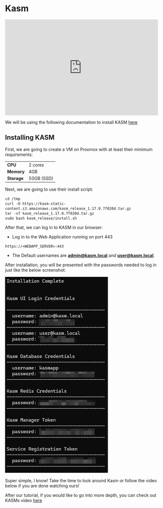 # Kasm

<div style="display: flex; justify-content: center; align-items: center; height: 100%;">
    <iframe width="560" height="315" src="https://www.youtube.com/embed/0oZLQZclnQs?si=j6HKS-eOJ-RwgywD" frameborder="0" allow="accelerometer; autoplay; clipboard-write; encrypted-media; gyroscope; picture-in-picture" allowfullscreen></iframe>
</div>

We will be using the following documentation to install KASM [here](https://kasmweb.com/docs/latest/index.html)

## Installing KASM

First, we are going to create a VM on Proxmox with at least their minimum requirements:

|     |     |
| --- | --- |
| **CPU** | 2 cores |
| **Memory** | 4GB |
| **Storage** | 50GB (SSD) |

Next, we are going to use their install script:

```
cd /tmp
curl -O https://kasm-static-content.s3.amazonaws.com/kasm_release_1.17.0.7f020d.tar.gz
tar -xf kasm_release_1.17.0.7f020d.tar.gz
sudo bash kasm_release/install.sh
```

After that, we can log in to KASM in our browser:

- Log in to the Web Application running on port 443

```
https://<WEBAPP_SERVER>:443
```

- The Default usernames are **admin@kasm.local** and **user@kasm.local**.

After installation, you will be presented with the passwords needed to log in just like the below screenshot:

<a href="/images/kasm/kasmpasswords.png" class="image-expand">
    <img src="/images/kasm/kasmpasswords.png" alt="Description of your image">
</a>

Super simple, I know! Take the time to look around Kasm or follow the video below if you are done watching ours!

After our tutorial, if you would like to go into more depth, you can check out KASMs video [here](https://www.youtube.com/watch?v=14JUXZITV1E&ab_channel=KasmWorkspaces)
